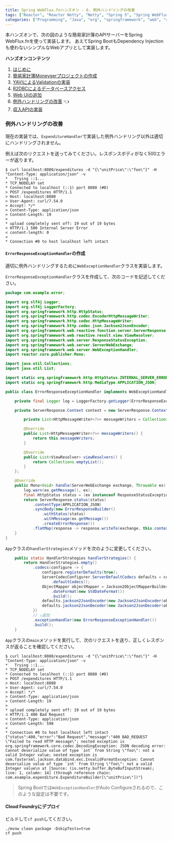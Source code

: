 ```yaml
---
title: Spring WebFlux.fnハンズオン - 6. 例外ハンドリングの改善
tags: ["Reactor", "Reactor Netty", "Netty", "Spring 5", "Spring WebFlux", "Java", "Cloud Foundry", "Pivotal Web Services", "Pivotal Cloud Foundry"]
categories: ["Programming", "Java", "org", "springframework", "web", "reactive"]
---
```


本ハンズオンで、次の図のような簡易家計簿のAPIサーバーをSpring WebFlux.fnを使って実装します。
あえてSpring BootもDependency Injectionも使わないシンプルなWebアプリとして実装します。

**ハンズオンコンテンツ**

1. [はじめに](/entries/500)
1. [簡易家計簿Moneygerプロジェクトの作成](/entries/501)
1. [YAVIによるValidationの実装](/entries/502)
1. [R2DBCによるデータベースアクセス](/entries/503)
1. [Web UIの追加](/entries/504)
1. [例外ハンドリングの改善](/entries/505) 👈
1. [収入APIの実装](/entries/506)

### 例外ハンドリングの改善

現在の実装では、`ExpenditureHandler`で実装した例外ハンドリング以外は適切にハンドリングされません。

例えば次のリクエストを送ってみてください。レスポンスボディがなく500エラーが返ります。

```
$ curl localhost:8080/expenditures -d "{\"unitPrice\":\"foo\"}" -H "Content-Type: application/json" -v
*   Trying ::1...
* TCP_NODELAY set
* Connected to localhost (::1) port 8080 (#0)
> POST /expenditures HTTP/1.1
> Host: localhost:8080
> User-Agent: curl/7.54.0
> Accept: */*
> Content-Type: application/json
> Content-Length: 19
> 
* upload completely sent off: 19 out of 19 bytes
< HTTP/1.1 500 Internal Server Error
< content-length: 0
< 
* Connection #0 to host localhost left intact
```

#### `ErrorResponseExceptionHandler`の作成

適切に例外ハンドリングするために`WebExceptionHandler`クラスを実装します。

`ErrorResponseExceptionHandler`クラスを作成して、次のコードを記述してください。

```java
package com.example.error;

import org.slf4j.Logger;
import org.slf4j.LoggerFactory;
import org.springframework.http.HttpStatus;
import org.springframework.http.codec.EncoderHttpMessageWriter;
import org.springframework.http.codec.HttpMessageWriter;
import org.springframework.http.codec.json.Jackson2JsonEncoder;
import org.springframework.web.reactive.function.server.ServerResponse;
import org.springframework.web.reactive.result.view.ViewResolver;
import org.springframework.web.server.ResponseStatusException;
import org.springframework.web.server.ServerWebExchange;
import org.springframework.web.server.WebExceptionHandler;
import reactor.core.publisher.Mono;

import java.util.Collections;
import java.util.List;

import static org.springframework.http.HttpStatus.INTERNAL_SERVER_ERROR;
import static org.springframework.http.MediaType.APPLICATION_JSON;

public class ErrorResponseExceptionHandler implements WebExceptionHandler {

    private final Logger log = LoggerFactory.getLogger(ErrorResponseExceptionHandler.class);

    private ServerResponse.Context context = new ServerResponse.Context() {

        private List<HttpMessageWriter<?>> messageWriters = Collections.singletonList(new EncoderHttpMessageWriter<>(new Jackson2JsonEncoder()));

        @Override
        public List<HttpMessageWriter<?>> messageWriters() {
            return this.messageWriters;
        }

        @Override
        public List<ViewResolver> viewResolvers() {
            return Collections.emptyList();
        }
    };

    @Override
    public Mono<Void> handle(ServerWebExchange exchange, Throwable ex) {
        log.warn(ex.getMessage(), ex);
        final HttpStatus status = (ex instanceof ResponseStatusException) ? ((ResponseStatusException) ex).getStatus() : INTERNAL_SERVER_ERROR;
        return ServerResponse.status(status)
            .contentType(APPLICATION_JSON)
            .syncBody(new ErrorResponseBuilder()
                .withStatus(status)
                .withMessage(ex.getMessage())
                .createErrorResponse())
            .flatMap(response -> response.writeTo(exchange, this.context));
    }
}
```

`App`クラスの`handlerStrategies`メソッドを次のように変更してください。

```java
    public static HandlerStrategies handlerStrategies() {
        return HandlerStrategies.empty()
            .codecs(configure -> {
                configure.registerDefaults(true);
                ServerCodecConfigurer.ServerDefaultCodecs defaults = configure
                    .defaultCodecs();
                ObjectMapper objectMapper = Jackson2ObjectMapperBuilder.json()
                    .dateFormat(new StdDateFormat())
                    .build();
                defaults.jackson2JsonEncoder(new Jackson2JsonEncoder(objectMapper));
                defaults.jackson2JsonDecoder(new Jackson2JsonDecoder(objectMapper));
            })
            // ↓追加
            .exceptionHandler(new ErrorResponseExceptionHandler())
            .build();
    }
```

`App`クラスの`main`メソッドを実行して、次のリクエストを送り、正しくレスポンスが返ることを確認してください。

```
$ curl localhost:8080/expenditures -d "{\"unitPrice\":\"foo\"}" -H "Content-Type: application/json" -v
*   Trying ::1...
* TCP_NODELAY set
* Connected to localhost (::1) port 8080 (#0)
> POST /expenditures HTTP/1.1
> Host: localhost:8080
> User-Agent: curl/7.54.0
> Accept: */*
> Content-Type: application/json
> Content-Length: 19
> 
* upload completely sent off: 19 out of 19 bytes
< HTTP/1.1 400 Bad Request
< Content-Type: application/json
< Content-Length: 598
< 
* Connection #0 to host localhost left intact
{"status":400,"error":"Bad Request","message":"400 BAD_REQUEST \"Failed to read HTTP message\"; nested exception is org.springframework.core.codec.DecodingException: JSON decoding error: Cannot deserialize value of type `int` from String \"foo\": not a valid Integer value; nested exception is com.fasterxml.jackson.databind.exc.InvalidFormatException: Cannot deserialize value of type `int` from String \"foo\": not a valid Integer value\n at [Source: (io.netty.buffer.ByteBufInputStream); line: 1, column: 14] (through reference chain: com.example.expenditure.ExpenditureBuilder[\"unitPrice\"])"}
```

> Spring Bootでは`WebExceptionHandler`がAuto Configureされるので、このような設定は不要です。

#### Cloud Foundryにデプロイ

ビルドして`cf push`してください。

```
./mvnw clean package -DskipTests=true
cf push
```
